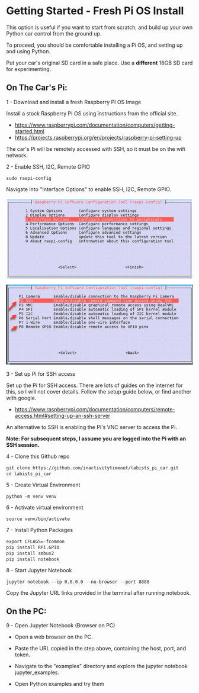 # Getting Started - Fresh Pi OS Install

This option is useful if you want to start from scratch, and build up your own Python car control from the ground up.

To proceed, you should be comfortable installing a Pi OS, and setting up and using Python.

Put your car's original SD card in a safe place. Use a **different** 16GB SD card for experimenting.

## On The Car's Pi:
1 - Download and install a fresh Raspberry PI OS Image 

Install a stock Raspberry PI OS using instructions from the official site.

- https://www.raspberrypi.com/documentation/computers/getting-started.html
- https://projects.raspberrypi.org/en/projects/raspberry-pi-setting-up
  
The car's Pi will be remotely accessed with SSH, so it must be on the wifi network. 


2 - Enable SSH, I2C, Remote GPIO

```
sudo raspi-config
```

Navigate into "Interface Options" to enable SSH, I2C, Remote GPIO.

![](./assets/raspi-config.png)



3 - Set up Pi for SSH access

Set up the Pi for SSH access. There are lots of guides on the internet for this, so I will not cover details. Follow the setup guide below, or find another with google.

- https://www.raspberrypi.com/documentation/computers/remote-access.html#setting-up-an-ssh-server


An alternative to SSH is enabling the Pi's VNC server to access the Pi. 

**Note: For subsequent steps, I assume you are logged into the Pi with an SSH session.**


4 - Clone this Github repo

```
git clone https://github.com/inactivitytimeout/labists_pi_car.git
cd labists_pi_car
```


5 - Create Virtual Environment 

```
python -m venv venv
```


6 - Activate virtual environment

```
source venv/bin/activate
```


7 - Install Python Packages

```
export CFLAGS=-fcommon
pip install RPi.GPIO
pip install smbus2
pip install notebook
```


8 - Start Jupyter Notebook

```
jupyter notebook --ip 0.0.0.0 --no-browser --port 8888
```

Copy the Jupyter URL links provided in the terminal after running notebook. 


## On the PC:

9 - Open Jupyter Notebook (Browser on PC)

- Open a web browser on the PC.

- Paste the URL copied in the step above, containing the host, port, and token.

- Navigate to the "examples" directory and explore the jupyter notebook jupyter_examples.

- Open Python examples and try them